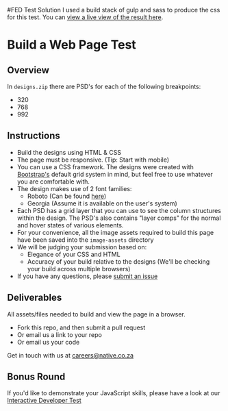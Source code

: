 #FED Test Solution
I used a build stack of gulp and sass to produce the css for this test.
You can [view a live view of the result here](http://staging.maneeshchiba.com/nativefed).


# Build a Web Page Test

## Overview

In `designs.zip` there are PSD's for each of the following breakpoints:

 - 320
 - 768
 - 992

## Instructions

 - Build the designs using HTML & CSS
 - The page must be responsive. (Tip: Start with mobile)
 - You can use a CSS framework. The designs were created with [Bootstrap's](http://getbootstrap.com/) default grid system in mind, but feel free to use whatever you are comfortable with.
 - The design makes use of 2 font families:
 	- Roboto (Can be found [here](https://www.google.com/fonts#UsePlace:use/Collection:Roboto))
 	- Georgia (Assume it is available on the user's system)
 - Each PSD has a grid layer that you can use to see the column structures within the design. The PSD's also contains "layer comps" for the normal and hover states of various elements.
 - For your convenience, all the image assets required to build this page have been saved into the `image-assets` directory
 - We will be judging your submission based on:
 	- Elegance of your CSS and HTML
 	- Accuracy of your build relative to the designs (We'll be checking your build across multiple browsers)
 - If you have any questions, please [submit an issue](https://github.com/NATIVEVML/frontend-dev-test/issues)

## Deliverables

All assets/files needed to build and view the page in a browser.

 - Fork this repo, and then submit a pull request
 - Or email us a link to your repo
 - Or email us your code

Get in touch with us at <careers@native.co.za>

## Bonus Round

If you'd like to demonstrate your JavaScript skills, please have a look at our [Interactive Developer Test](https://github.com/NATIVEVML/interactive-dev-test)
